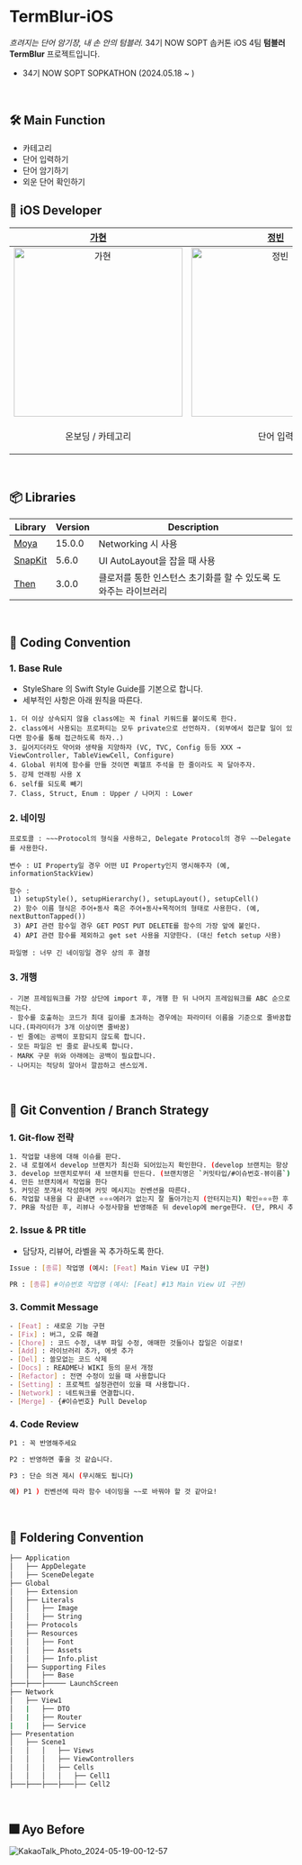 # TermBlur-iOS

*흐려지는 단어 암기장, 내 손 안의 텀블러.* 
34기 NOW SOPT 솝커톤 iOS 4팀 **텀블러 TermBlur** 프로젝트입니다.

- 34기 NOW SOPT SOPKATHON (2024.05.18 ~ )

<br>

## 🛠️ Main Function

- 카테고리
- 단어 입력하기
- 단어 암기하기
- 외운 단어 확인하기

## 🍎 iOS Developer

| [가현](https://github.com/mcrkgus) | [정빈](https://github.com/kingjeongkong) | [민서](https://github.com/FpRaArNkK) | [연서](https://github.com/oyslucy) | 
| :--: | :--: | :--: | :--: |
| <img alt="가현" src="https://github.com/SOPKATHON-iOS-TEAM4/iOS/assets/84556636/5feff183-0474-492e-a8c2-d0c7f67e013e" width="300" height="300"/> | <img alt="정빈" src="https://github.com/SOPKATHON-iOS-TEAM4/iOS/assets/84556636/ba75edb2-db30-4eed-8dee-9e8520ce58df" width="300" height="300"/> | <img alt="민서" src="https://github.com/SOPKATHON-iOS-TEAM4/iOS/assets/84556636/3fd0433e-627d-48f6-bfa7-c62d460af2c9" width="300" height="300"/> | <img alt="연서" src="https://github.com/SOPKATHON-iOS-TEAM4/iOS/assets/84556636/58e074a6-b95c-4972-a2d1-b7ffea9ed8ba" width="300" height="300"/> |
| <p align = "center">온보딩 / 카테고리 | <p align = "center"> 단어 입력 | <p align = "center"> 단어 암기 | <p align = "center"> 단어 확인 |


<br>

## 📦 Libraries

| Library | Version | Description |
| --- | --- | --- |
| [Moya](https://github.com/Moya/Moya) | 15.0.0 | Networking 시 사용 |
| [SnapKit](https://github.com/SnapKit/SnapKit) | 5.6.0 | UI AutoLayout을 잡을 때 사용 |
| [Then](https://github.com/devxoul/Then) | 3.0.0 | 클로저를 통한 인스턴스 초기화를 할 수 있도록 도와주는 라이브러리 |

<br>

## 📖 Coding Convention

### 1. Base Rule

- StyleShare 의 Swift Style Guide를 기본으로 합니다.
- 세부적인 사항은 아래 원칙을 따른다.

```
1. 더 이상 상속되지 않을 class에는 꼭 final 키워드를 붙이도록 한다.
2. class에서 사용되는 프로퍼티는 모두 private으로 선언하자. (외부에서 접근할 일이 있다면 함수를 통해 접근하도록 하자..)
3. 길어지더라도 약어와 생략을 지양하자 (VC, TVC, Config 등등 XXX → ViewController, TableViewCell, Configure)
4. Global 위치에 함수를 만들 것이면 퀵헬프 주석을 한 줄이라도 꼭 달아주자.
5. 강제 언래핑 사용 X
6. self를 되도록 빼기
7. Class, Struct, Enum : Upper / 나머지 : Lower
```

### 2. 네이밍

```
프로토콜 : ~~~Protocol의 형식을 사용하고, Delegate Protocol의 경우 ~~Delegate를 사용한다.

변수 : UI Property일 경우 어떤 UI Property인지 명시해주자 (예, informationStackView)

함수 :
 1) setupStyle(), setupHierarchy(), setupLayout(), setupCell()
 2) 함수 이름 형식은 주어+동사 혹은 주어+동사+목적어의 형태로 사용한다. (예, nextButtonTapped())
 3) API 관련 함수일 경우 GET POST PUT DELETE를 함수의 가장 앞에 붙인다.
 4) API 관련 함수를 제외하고 get set 사용을 지양한다. (대신 fetch setup 사용)
 
파일명 : 너무 긴 네이밍일 경우 상의 후 결정
```

### 3. 개행

```
- 기본 프레임워크를 가장 상단에 import 후, 개행 한 뒤 나머지 프레임워크를 ABC 순으로 적는다.
- 함수를 호출하는 코드가 최대 길이를 초과하는 경우에는 파라미터 이름을 기준으로 줄바꿈합니다.(파라미터가 3개 이상이면 줄바꿈)
- 빈 줄에는 공백이 포함되지 않도록 합니다.
- 모든 파일은 빈 줄로 끝나도록 합니다.
- MARK 구문 위와 아래에는 공백이 필요합니다.
- 나머지는 적당히 알아서 깔끔하고 센스있게.
```

<br>

## 🙌 Git Convention / Branch Strategy

### 1. Git-flow 전략

```bash
1. 작업할 내용에 대해 이슈를 판다.
2. 내 로컬에서 develop 브랜치가 최신화 되어있는지 확인한다. (develop 브랜치는 항상 pull을 받아 최신화를 시키자)
3. develop 브랜치로부터 새 브랜치를 만든다. (브랜치명은 `커밋타입/#이슈번호-뷰이름`)
4. 만든 브랜치에서 작업을 한다
5. 커밋은 쪼개서 작성하며 커밋 메시지는 컨벤션을 따른다.
6. 작업할 내용을 다 끝내면 ⭐️⭐️⭐️에러가 없는지 잘 돌아가는지 (안터지는지) 확인⭐️⭐️⭐️한 후 push한다.
7. PR을 작성한 후, 리뷰나 수정사항을 반영해준 뒤 develop에 merge한다. (단, PR시 추가되는 코드 줄 수를 500줄로 제한한다.)
```

### 2. Issue & PR title

- 담당자, 리뷰어, 라벨을 꼭 추가하도록 한다.

```bash
Issue : [종류] 작업명 (예시: [Feat] Main View UI 구현)

PR : [종류] #이슈번호 작업명 (예시: [Feat] #13 Main View UI 구현)
```

### 3. Commit Message

```bash
- [Feat] : 새로운 기능 구현
- [Fix] : 버그, 오류 해결
- [Chore] : 코드 수정, 내부 파일 수정, 애매한 것들이나 잡일은 이걸로!
- [Add] : 라이브러리 추가, 에셋 추가
- [Del] : 쓸모없는 코드 삭제
- [Docs] : README나 WIKI 등의 문서 개정
- [Refactor] : 전면 수정이 있을 때 사용합니다
- [Setting] : 프로젝트 설정관련이 있을 때 사용합니다.
- [Network] : 네트워크를 연결합니다.
- [Merge] - {#이슈번호} Pull Develop
```

### 4. Code Review

```bash
P1 : 꼭 반영해주세요

P2 : 반영하면 좋을 것 같습니다.

P3 : 단순 의견 제시 (무시해도 됩니다)

예) P1 ) 컨벤션에 따라 함수 네이밍을 ~~로 바꿔야 할 것 같아요!
```

<br>

## 📂 Foldering Convention

```bash
├── Application
│   ├── AppDelegate
│   ├── SceneDelegate
├── Global
│   ├── Extension
│   ├── Literals
│   │   ├── Image
│   │   ├── String
│   ├── Protocols
│   ├── Resources
│   │   ├── Font
│   │   ├── Assets
│   │   ├── Info.plist
│   ├── Supporting Files
│   │   ├── Base
├───├───├───── LaunchScreen
├── Network
│   ├── View1
│   |   ├── DTO
│   |   ├── Router
|   |   ├── Service
├── Presentation
│   ├── Scene1
│   │   │   ├── Views
│   │   │   ├── ViewControllers
│   │   │   ├── Cells
│   │   │   │   ├── Cell1
├───├───├───├───├── Cell2
```
<br>

## 🎆 Ayo Before
![KakaoTalk_Photo_2024-05-19-00-12-57](https://github.com/SOPKATHON-iOS-TEAM4/iOS/assets/84556636/9146fe72-82b2-4ebe-85f0-9207ac7cab75)


